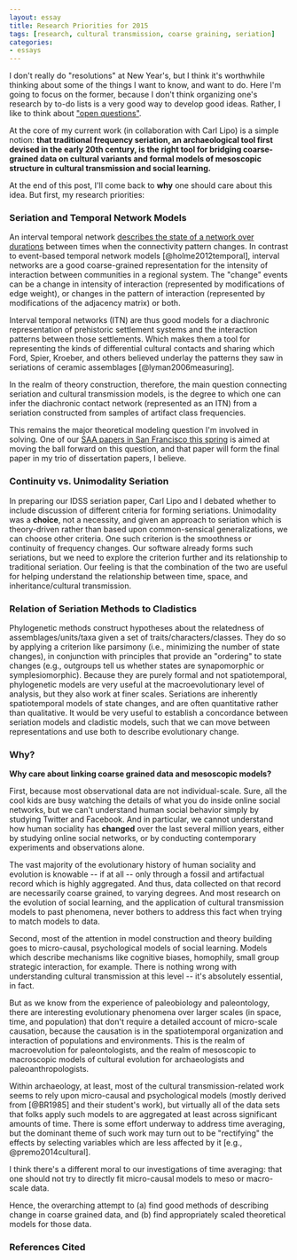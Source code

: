 ```yaml
---
layout: essay
title: Research Priorities for 2015
tags: [research, cultural transmission, coarse graining, seriation]
categories: 
- essays
---
```



I don't really do "resolutions" at New Year's, but I think it's worthwhile thinking about some of the things I want to know, and want to do.  Here I'm going to focus on the former, because I don't think organizing one's research by to-do lists is a very good way to develop good ideas.  Rather, I like to think about ["open questions"](/openproblems.html).  

At the core of my current work (in collaboration with Carl Lipo) is a simple notion:  **that traditional frequency seriation, an archaeological tool first devised in the early 20th century, is the right tool for bridging coarse-grained data on cultural variants and formal models of mesoscopic structure in cultural transmission and social learning.**

At the end of this post, I'll come back to **why** one should care about this idea. But first, my research priorities:


### Seriation and Temporal Network Models ###

An interval temporal network [describes the state of a network over durations](/project-coarse%20grained%20model/model-seriationct/experiment-experiment-seriationct/2014/07/13/seriationct-temporal-model.html) between times when the connectivity pattern changes.  In contrast to event-based temporal network models [@holme2012temporal], interval networks are a good coarse-grained representation for the intensity of interaction between communities in a regional system.  The "change" events can be a change in intensity of interaction (represented by modifications of edge weight), or changes in the pattern of interaction (represented by modifications of the adjacency matrix) or both.  

Interval temporal networks (ITN) are thus good models for a diachronic representation of prehistoric settlement systems and the interaction patterns between those settlements.  Which makes them a tool for representing the kinds of differential cultural contacts and sharing which Ford, Spier, Kroeber, and others believed underlay the patterns they saw in seriations of ceramic assemblages [@lyman2006measuring].  

In the realm of theory construction, therefore, the main question connecting seriation and cultural transmission models, is the degree to which one can infer the diachronic contact network (represented as an ITN) from a seriation constructed from samples of artifact class frequencies.  

This remains the major theoretical modeling question I'm involved in solving.  One of our [SAA papers in San Francisco this spring](/essays/2014/08/29/saa2015-abstracts.html) is aimed at moving the ball forward on this question, and that paper will form the final paper in my trio of dissertation papers, I believe.  

### Continuity vs. Unimodality Seriation ###

In preparing our IDSS seriation paper, Carl Lipo and I debated whether to include discussion of different criteria for forming seriations.  Unimodality was a **choice**, not a necessity, and given an approach to seriation which is theory-driven rather than based upon common-sensical generalizations, we can choose other criteria.  One such criterion is the smoothness or continuity of frequency changes.  Our software already forms such seriations, but we need to explore the criterion further and its relationship to traditional seriation.  Our feeling is that the combination of the two are useful for helping understand the relationship between time, space, and inheritance/cultural transmission.  

### Relation of Seriation Methods to Cladistics ###

Phylogenetic methods construct hypotheses about the relatedness of assemblages/units/taxa given a set of traits/characters/classes.  They do so by applying a criterion like parsimony (i.e., minimizing the number of state changes), in conjunction with principles that provide an "ordering" to state changes (e.g., outgroups tell us whether states are synapomorphic or symplesiomorphic).  Because they are purely formal and not spatiotemporal, phylogenetic models are very useful at the macroevolutionary level of analysis, but they also work at finer scales.  Seriations are inherently spatiotemporal models of state changes, and are often quantitative rather than qualitative.  It would be very useful to establish a concordance between seriation models and cladistic models, such that we can move between representations and use both to describe evolutionary change.  


### Why? ###

**Why care about linking coarse grained data and mesoscopic models?**

First, because most observational data are not individual-scale.  Sure, all the cool kids are busy watching the details of what you do inside online social networks, but we can't understand human social behavior simply by studying Twitter and Facebook.  And in particular, we cannot understand how human sociality has **changed** over the last several million years, either by studying online social networks, or by conducting contemporary experiments and observations alone.  

The vast majority of the evolutionary history of human sociality and evolution is knowable -- if at all -- only through a fossil and artifactual record which is highly aggregated.  And thus, data collected on that record are necessarily coarse grained, to varying degrees. And most research on the evolution of social learning, and the application of cultural transmission models to past phenomena, never bothers to address this fact when trying to match models to data.

Second, most of the attention in model construction and theory building goes to micro-causal, psychological models of social learning.  Models which describe mechanisms like cognitive biases, homophily, small group strategic interaction, for example.  There is nothing wrong with understanding cultural transmission at this level -- it's absolutely essential, in fact.  

But as we know from the experience of paleobiology and paleontology, there are interesting evolutionary phenomena over larger scales (in space, time, and population) that don't require a detailed account of micro-scale causation, because the causation is in the spatiotemporal organization and interaction of populations and environments.  This is the realm of macroevolution for paleontologists, and the realm of mesoscopic to macroscopic models of cultural evolution for archaeologists and paleoanthropologists.  

Within archaeology, at least, most of the cultural transmission-related work seems to rely upon micro-causal and psychological models (mostly derived from [@BR1985] and their student's work), but virtually all of the data sets that folks apply such models to are aggregated at least across significant amounts of time.  There is some effort underway to address time averaging, but the dominant theme of such work may turn out to be "rectifying" the effects by selecting variables which are less affected by it [e.g., @premo2014cultural]. 

I think there's a different moral to our investigations of time averaging:  that one should not try to directly fit micro-causal models to meso or macro-scale data.  

Hence, the overarching attempt to (a) find good methods of describing change in coarse grained data, and (b) find appropriately scaled theoretical models for those data.  


### References Cited ###



